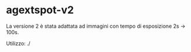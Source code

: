 # agextspot-v2

La versione 2 è stata adattata ad immagini con tempo di esposizione 2s -> 100s. 

Utilizzo: ./<nome eseguibile> <path al file fits> <nome del file di log>

